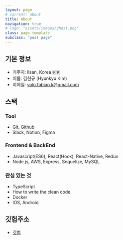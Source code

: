 ```yaml
---
layout: page
# current: about
title: About
navigation: true
# logo: "assets/images/ghost.png"
class: page-template
subclass: "post page"
---
```


## 기본 정보

- 거주지: Ilsan, Korea 🇰🇷
- 이름: 김현규 (Hyunkyu Kim)
- 이메일: yolo.fabian.k@gmail.com

## 스택

### Tool

- Git, Github
- Slack, Notion, Figma

### Frontend & BackEnd

- Javascript(ES6), React(Hook), React-Native, Redux
- Node.js, AWS, Express, Sequelize, MySQL

### 관심 있는 것

- TypeScript
- How to write the clean code
- Docker
- IOS, Android

## 깃헙주소

- [깃헙](https://github.com/codeFabian)
